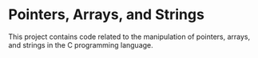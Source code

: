 # Pointers, Arrays, and Strings

This project contains code related to the manipulation of pointers, arrays, and strings in the C programming language.

